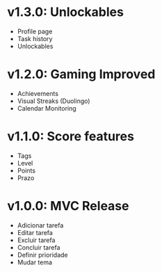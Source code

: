 # v1.3.0: Unlockables

- Profile page
- Task history
- Unlockables

# v1.2.0: Gaming Improved

- Achievements
- Visual Streaks (Duolingo)
- Calendar Monitoring

# v1.1.0: Score features

- Tags
- Level
- Points
- Prazo

# v1.0.0: MVC Release

- Adicionar tarefa
- Editar tarefa
- Excluir tarefa
- Concluir tarefa
- Definir prioridade
- Mudar tema
